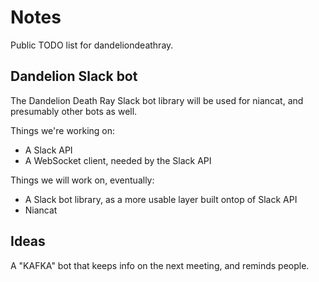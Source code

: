 # Notes
Public TODO list for dandeliondeathray.

## Dandelion Slack bot
The Dandelion Death Ray Slack bot library will be used for niancat, and presumably other bots
as well.

Things we're working on:

- A Slack API
- A WebSocket client, needed by the Slack API

Things we will work on, eventually:

- A Slack bot library, as a more usable layer built ontop of Slack API
- Niancat

## Ideas
A "KAFKA" bot that keeps info on the next meeting, and reminds people.

